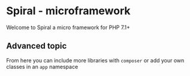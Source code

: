 # Spiral - microframework

Welcome to Spiral a micro framework for PHP 7.1+

## Advanced topic

From here you can include more libraries with `composer` or add your own classes in an `app` namespace
